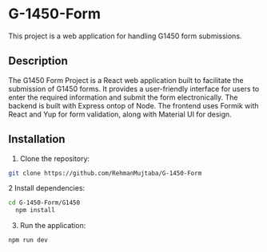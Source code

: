 # G-1450-Form

This project is a web application for handling G1450 form submissions.

## Description

The G1450 Form Project is a React web application built to facilitate the submission of G1450 forms. It provides a user-friendly interface for users to enter the required information and submit the form electronically. The backend is built with Express ontop of Node. The frontend uses Formik with React and Yup for form validation, along with Material UI for design.


## Installation
1. Clone the repository:

```bash
git clone https://github.com/RehmanMujtaba/G-1450-Form
```
2 Install dependencies:

```bash
cd G-1450-Form/G1450
  npm install
```

3. Run the application:
```bash
npm run dev
```
   
